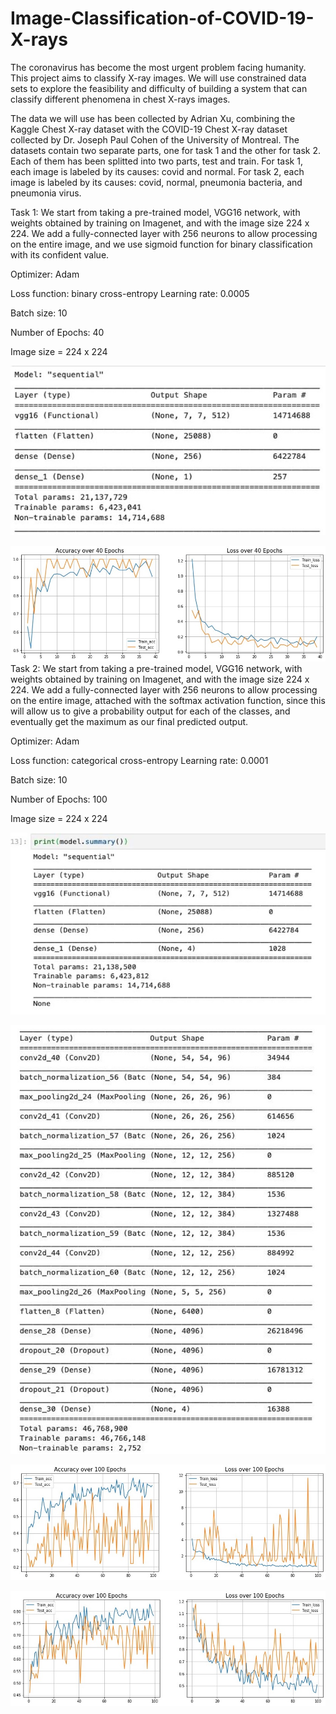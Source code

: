 # Image-Classification-of-COVID-19-X-rays

The coronavirus has become the most urgent problem facing humanity. This project aims to classify X-ray images. We will use constrained data sets to explore the feasibility and difficulty of building a system that can classify different phenomena in chest X-rays images.


The data we will use has been collected by Adrian Xu, combining the Kaggle Chest X-ray dataset with the COVID-19 Chest X-ray dataset collected by Dr. Joseph Paul Cohen of the University of Montreal.
The datasets contain two separate parts, one for task 1 and the other for task 2. Each of them has been splitted into two parts, test and train. For task 1, each image is labeled by its causes: covid and normal. For task 2, each image is labeled by its causes: covid, normal, pneumonia bacteria, and pneumonia virus.

Task 1:
We start from taking a pre-trained model, VGG16 network, with weights obtained by training on Imagenet, and with the image size 224 x 224. We add a fully-connected layer with 256 neurons to allow processing on the entire image, and we use sigmoid function for binary classification with its confident value.



Optimizer: Adam

Loss function: binary cross-entropy Learning rate: 0.0005

Batch size: 10

Number of Epochs: 40

Image size = 224 x 224

![Architectures](https://github.com/milesway/Image-Classification-of-COVID-19-X-rays/blob/main/Picture1.jpg?raw=true)

![Accuracy and Loss](https://github.com/milesway/Image-Classification-of-COVID-19-X-rays/blob/main/Picture2.jpg?raw=true)
Task 2:
We start from taking a pre-trained model, VGG16 network, with weights obtained by training on Imagenet, and with the image size 224 x 224. We add a fully-connected layer with 256 neurons to allow processing on the entire image, attached with the softmax activation function, since this will allow us to give a probability output for each of the classes, and eventually get the maximum as our final predicted output.

Optimizer: Adam

Loss function: categorical cross-entropy Learning rate: 0.0001

Batch size: 10

Number of Epochs: 100

Image size = 224 x 224

![Architectures](https://github.com/milesway/Image-Classification-of-COVID-19-X-rays/blob/main/Picture3.jpg?raw=true)

![Architectures](https://github.com/milesway/Image-Classification-of-COVID-19-X-rays/blob/main/Picture4.jpg?raw=true)

![Accuracy and Loss](https://github.com/milesway/Image-Classification-of-COVID-19-X-rays/blob/main/Picture5.jpg?raw=true)

![Accuracy and Loss](https://github.com/milesway/Image-Classification-of-COVID-19-X-rays/blob/main/Picture6.jpg?raw=true)
